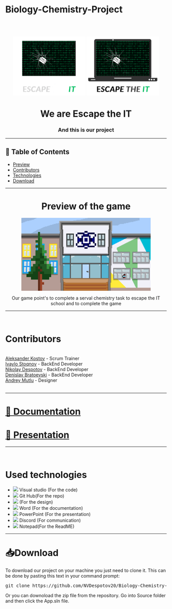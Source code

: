 # Biology-Chemistry-Project

<br>
<br>
<p align="center">
  <img align="center" src="App/Logo/TeamLogo.png#gh-dark-mode-only" height="50%" width = "45%">
  <img align="center" src="App/Logo/TeamLogoDark.png#gh-light-mode-only" height="50%" width = "45%">
</p>

<h1 align="center">We are Escape the IT</h1>
<h3 align="center">And this is our project</h3>

---

## 📝 Table of Contents

+ [Preview](#preview)
+ [Contributors](#contributors)
+ [Technologies](#used-technologies)
+ [Download](#download)

---

<h1 align="center"> Preview of the game</h1> <a name = "preview"></a>


<p align="center">
  
<img align="center" src="App/chemistryGame/assets/images/chemistry/Objects/MainBackground.png" height="50%" width = "80%">
 </p>
<p align = "center" font-size="60">Our game point's to complete a serval chemistry task to escape the IT school and to complete the game</p>


---

<br/>

# Contributors

<br/>
<a href = "https://github.com/aikostov20"> Aleksander Kostov</a> - Scrum Trainer<br/>
<a href = "https://github.com/ipstoyanov20"> Ivaylo Stoqnov</a>  - BackEnd Developer<br/>
<a href = "https://github.com/NVDespotov20"> Nikolay Despotov</a>  - BackEnd Developer<br/>
<a href = "https://github.com/DGBratoevski20"> Denislav Bratoevski</a> - BackEnd Developer<br/>
<a href = "https://github.com/AAMutlu20"> Andrey Mutlu</a> - Designer<br/>
<br>

---

# [📄 Documentation](https://codingburgas-my.sharepoint.com/:w:/g/personal/aikostov20_codingburgas_bg/EVYUYJ-pHFtLvrKKRdHYdgMB_PBEj5-JufA-YMYlidlQFA?e=oa2ybwq)<br/>
# [📄 Presentation](https://codingburgas-my.sharepoint.com/:p:/g/personal/aikostov20_codingburgas_bg/Ea3c1DTtPjdNi16M9Wh9hbwB2lGu7hMKC0nu-ZfNEe8-aQ)


---

<br/>

# Used technologies<br/>
- <img src="https://user-images.githubusercontent.com/85336778/168471335-47e2d66a-c812-4b33-a43c-08e9e7076ac4.png" width=30>  Visual studio (For the code) <br/>
- <img src="https://upload.wikimedia.org/wikipedia/commons/thumb/9/91/Octicons-mark-github.svg/2048px-Octicons-mark-github.svg.png" width=25> Git Hub(For the repo)<br/>
- <img src= "https://play-lh.googleusercontent.com/r3TfuTEkPgg0jv5tVse5SqseSN31-yOhKGdBshdxNbdlvt0_bTC2QAKaxfcnj4_8gg=w240-h480-rw" width="25">  (For the design)<br/>
- <img src="https://bg.wizcase.com/wp-content/uploads/2020/01/Microsoft-Word-Logo.png" width="25">  Word (For the documentation)<br/>
- <img src="https://1000logos.net/wp-content/uploads/2020/08/Microsoft-PowerPoint-Logo.png" width="25"> PowerPoint (For the presentation)<br/>
- <img src="https://user-images.githubusercontent.com/85336778/168491891-78a91df4-65fb-46ad-a71e-732994d15a24.png" width="25"> Discord (For communication)<br/>
- <img src="https://play-lh.googleusercontent.com/jD8waDJPN1yv4OdcB6_ILw9M4kyNPdtgBYtoTiPrYhxA1l4FLSKXXe4kAcDCjmtZmQ4" width="25">  Notepad(For the ReadME)<br/>

---

# 📥Download

<p>To download our project on your machine you just need to clone it. This can be done by pasting this text in your command prompt:</p>

<pre>git clone https://github.com/NVDespotov20/Biology-Chemistry-Project.gitt</pre>

<p>Or you can downoload the zip file from the repository. Go into Source folder and then click the App.sln file.</p>
